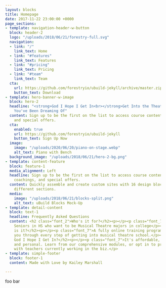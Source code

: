 ```yaml
---
layout: blocks
title: Homepage
date: 2017-11-22 23:00:00 +0000
page_sections:
- template: navigation-header-w-button
  block: header-2
  logo: "/uploads/2018/06/21/forestry-full.svg"
  navigation:
  - link: "/"
    link_text: Home
  - link: "#features"
    link_text: Features
  - link: "#pricing"
    link_text: Pricing
  - link: "#team"
    link_text: Team
  cta:
    url: https://github.com/forestryio/ubuild-jekyll/archive/master.zip
    button_text: Download
- template: hero-banner-w-image
  block: hero-2
  headline: "<strong>God I Hope I Get In<br></strong>Get Into the Theatre Program
    You've Been Dreaming Of"
  content: Sign up to be the first on the list to access course content, private coaching,
    and special offers.
  cta:
    enabled: true
    url: https://github.com/forestryio/ubuild-jekyll
    button_text: Sign Up Now
  image:
    image: "/uploads/2020/06/20/piano-on-stage.webp"
    alt_text: Piano with Bench
  background_image: "/uploads/2018/06/21/hero-2-bg.png"
- template: content-feature
  block: feature-1
  media_alignment: Left
  headline: Sign up to be the first on the list to access course content, private
    coachings, and special offers.
  content: Quickly assemble and create custom sites with 16 design blocks for seven
    different sections.
  media:
    image: "/uploads/2018/06/21/blocks-split.png"
    alt_text: uBuild Blocks Mock-Up
- template: detail-content
  block: text-1
  headline: Frequently Asked Questions
  content: <h2 class="font_2">Who's it for?</h2><p></p><p class="font_7">Juniors and
    Seniors in HS who want to be Musical Theatre majors in college</p><p></p><h2>What
    is it?</h2><p></p><p class="font_7">A fully online training program that walks
    you through every step of getting into musical theatre school.</p><p></p><h2>Why
    God I Hope I Get In?</h2><p></p><p class="font_7">It's affordable, customizable,
    and personal. Learn from our comprehensive modules, or opt in to private coaching
    with teachers currently working in the biz.</p>
- template: simple-footer
  block: footer-1
  content: Made with Love by Kailey Marshall

---
```

foo bar